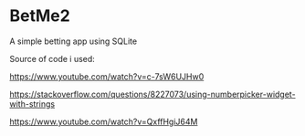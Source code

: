 # BetMe2

A simple betting app using SQLite


Source of code i used:

https://www.youtube.com/watch?v=c-7sW6UJHw0


https://stackoverflow.com/questions/8227073/using-numberpicker-widget-with-strings


https://www.youtube.com/watch?v=QxffHgiJ64M
